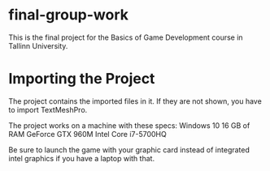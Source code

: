 # final-group-work
This is the final project for the Basics of Game Development course in Tallinn University.

# Importing the Project

The project contains the imported files in it. If they are not shown, you have to import TextMeshPro.

The project works on a machine with these specs:
Windows 10
16 GB of RAM
GeForce GTX 960M
Intel Core i7-5700HQ

Be sure to launch the game with your graphic card instead of integrated intel graphics if you have a laptop with that.

